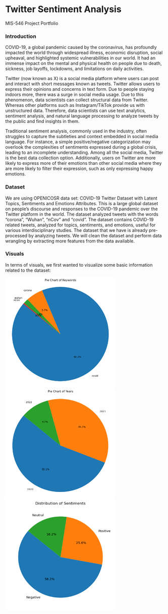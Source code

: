 # Twitter Sentiment Analysis
MIS-546 Project Portfolio 

### Introduction
COVID-19, a global pandemic caused by the coronavirus, has profoundly impacted the world through widespread illness, economic disruption, social upheaval, and highlighted systemic vulnerabilities in our world. It had an immense impact on the mental and physical health on people due to death, sickness, job layoffs, lockdowns, and limitations on daily activities.  

Twitter (now known as X) is a social media platform where users can post and interact with short messages known as tweets. Twitter allows users to express their opinions and concerns in text form. Due to people staying indoors more, there was a surge in social media usage. Due to this phenomenon, data scientists can collect structural data from Twitter. Whereas other platforms such as Instagram/TikTok provide us with unstructured data. Therefore, data scientists can use text analytics, sentiment analysis, and natural language processing to analyze tweets by the public and find insights in them.  

Traditional sentiment analysis, commonly used in the industry, often struggles to capture the subtleties and context embedded in social media language. For instance, a simple positive/negative categorization may overlook the complexities of sentiments expressed during a global crisis, leading to an incomplete understanding. Among all the social media, Twitter is the best data collection option. Additionally, users on Twitter are more likely to express more of their emotions than other social media where they are more likely to filter their expression, such as only expressing happy emotions. 

### Dataset
We are using OPENICOSR data set: COVID-19 Twitter Dataset with Latent Topics, Sentiments and Emotions Attributes. This is a large global dataset on people’s discourse and responses to the COVID-19 pandemic over the Twitter platform in the world. The dataset analyzed tweets with the words “corona”, “Wuhan”, “nCov” and “covid”. The dataset contains COVID-19 related tweets, analyzed for topics, sentiments, and emotions, useful for various interdisciplinary studies. The dataset that we have is already pre-processed by analyzing tweets. We will clean the dataset and perform data wrangling by extracting more features from the data available. 

### Visuals
In terms of visuals, we first wanted to visualize some basic information related to the dataset: 

<div class="image-container">
    <img src="https://raw.githubusercontent.com/ksrawat888/546-Project/main/piechart1.png" width="350" height="350">
    <img src="https://raw.githubusercontent.com/ksrawat888/546-Project/main/piechart2.png" width="350" height="350">
    <img src="https://raw.githubusercontent.com/ksrawat888/546-Project/main/piechart3png.png" width="350" height="350">
</div>

